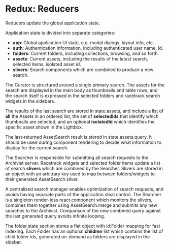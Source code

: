 # Redux: Reducers

Reducers update the global application state.

Application state is divided into separate categories:

* **app**: Global application UI state, e.g. modal dialogs, layout info, etc.
* **auth**: Authentication information, including authenticated user name, id.
* **folders**: Current folders, including collections, browsing, and so forth.
* **assets**: Current assets, including the results of the latest search, selected items, isolated asset id.
* **slivers**: Search components which are combined to produce a new search.

The Curator is structured around a single primary search. The assets
for the search are displayed in the main body as thumbnails and table
rows, and the search itself is expressed in the selected folders and
racetrack search widgets in the sidebars.

The results of the last search are stored in state.assets, and include a
list of **all** the Assets in an ordered list, the set of **selectedIds**
that identify which thumbnails are selected, and an optional **isolatedId**
which identifies the specific asset shown in the Lightbox.

The last-returned AssetSearch result is stored in state.assets.query.
It should be used during component rendering to decide what information
to display for the current search.

The Searcher is responsible for submitting all search requests to the
Archivist server. Racetrack widgets and selected folder items update
a list of search **slivers** which are combined by the Searcher.
Slivers are stored in an object with an arbitrary key used to map
between folders/widgets to their generated AssetSearch sliver.

A centralized search manager enables optimization of search requests,
and avoids having separate parts of the application steal control.
The Searcher is a singleton render-less react component which monitors
the slivers, combines them together using AssetSearch.merge and submits
any new searches to the Archivist. Comparison of the new combined query
against the last generated query avoids infinite looping.

The folder.state section stores a flat object with id:Folder mapping for
fast indexing. Each Folder has an optional **children** list which contains
the list of child folder ids, generated on-demand as folders are displayed
in the sidebar.
